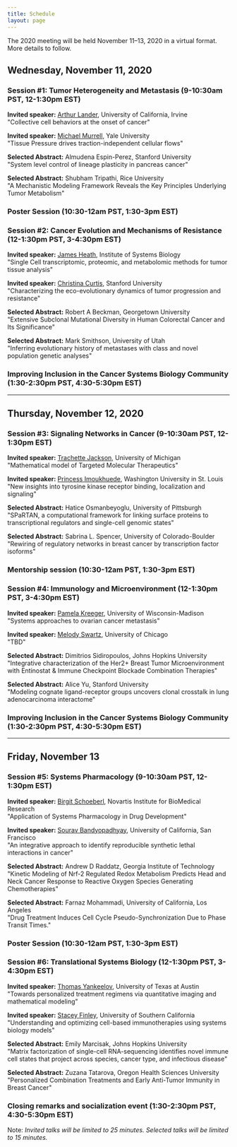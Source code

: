 ```yaml
---
title: Schedule
layout: page
---
```


The 2020 meeting will be held November 11–13, 2020 in a virtual format. More details to follow.

## Wednesday, November 11, 2020

### Session #1: Tumor Heterogeneity and Metastasis (9-10:30am PST, 12-1:30pm EST)  

**Invited speaker:** [Arthur Lander](https://lander-office.bio.uci.edu/), University of California, Irvine  
"Collective cell behaviors at the onset of cancer"

**Invited speaker:** [Michael Murrell](https://livingmatter.yale.edu/), Yale University  
"Tissue Pressure drives traction-independent cellular flows"

**Selected Abstract:** Almudena Espin-Perez, Stanford University  
"System level control of lineage plasticity in pancreas cancer"

**Selected Abstract:** Shubham Tripathi, Rice University  
"A Mechanistic Modeling Framework Reveals the Key Principles Underlying Tumor Metabolism"

### Poster Session (10:30-12am PST, 1:30-3pm EST)

### Session #2: Cancer Evolution and Mechanisms of Resistance (12-1:30pm PST, 3-4:30pm EST)

**Invited speaker:** [James Heath](https://heath.isbscience.org/), Institute of Systems Biology  
"Single Cell transcriptomic, proteomic, and metabolomic methods for tumor tissue analysis"

**Invited speaker:** [Christina Curtis](https://med.stanford.edu/curtislab.html), Stanford University  
"Characterizing the eco-evolutionary dynamics of tumor progression and resistance"

**Selected Abstract:** Robert A Beckman, Georgetown University  
"Extensive Subclonal Mutational Diversity in Human Colorectal Cancer and Its Significance"

**Selected Abstract:** Mark Smithson, University of Utah  
"Inferring evolutionary history of metastases with class and novel population genetic analyses"


### Improving Inclusion in the Cancer Systems Biology Community (1:30-2:30pm PST, 4:30-5:30pm EST)

---

## Thursday, November 12, 2020

### Session #3: Signaling Networks in Cancer (9-10:30am PST, 12-1:30pm EST)

**Invited speaker:** [Trachette Jackson](https://sites.lsa.umich.edu/tjacks/), University of Michigan  
"Mathematical model of Targeted Molecular Therapeutics"

**Invited speaker:** [Princess Imoukhuede](https://sites.wustl.edu/imoukhuedelab/), Washington University in St. Louis  
"New insights into tyrosine kinase receptor binding, localization and signaling"

**Selected Abstract:** Hatice Osmanbeyoglu, University of Pittsburgh  
"SPaRTAN, a computational framework for linking surface proteins to transcriptional regulators and single-cell genomic states"

**Selected Abstract:** Sabrina L. Spencer, University of Colorado-Boulder  
"Rewiring of regulatory networks in breast cancer by transcription factor isoforms"

### Mentorship session (10:30-12am PST, 1:30-3pm EST)

### Session #4: Immunology and Microenvironment (12-1:30pm PST, 3-4:30pm EST)

**Invited speaker:** [Pamela Kreeger](https://www.kreegerlab.org/), University of Wisconsin-Madison  
"Systems approaches to ovarian cancer metastasis"

**Invited speaker:** [Melody Swartz](https://pme.uchicago.edu/swartz_group/), University of Chicago  
"TBD"

**Selected Abstract:** Dimitrios Sidiropoulos, Johns Hopkins University  
"Integrative characterization of the Her2+ Breast Tumor Microenvironment with Entinostat & Immune Checkpoint Blockade Combination Therapies"

**Selected Abstract:** Alice Yu, Stanford University  
"Modeling cognate ligand-receptor groups uncovers clonal crosstalk in lung adenocarcinoma interactome"

### Improving Inclusion in the Cancer Systems Biology Community (1:30-2:30pm PST, 4:30-5:30pm EST)

---

## Friday, November 13

### Session #5: Systems Pharmacology (9-10:30am PST, 12-1:30pm EST)

**Invited speaker:** [Birgit Schoeberl](https://www.linkedin.com/in/bschoeberl), Novartis Institute for BioMedical Research  
"Application of Systems Pharmacology in Drug Development"

**Invited speaker:** [Sourav Bandyopadhyay](http://cancersignaling.net/), University of California, San Francisco  
"An integrative approach to identify reproducible synthetic lethal interactions in cancer"

**Selected Abstract:** Andrew D Raddatz, Georgia Institute of Technology  
"Kinetic Modeling of Nrf-2 Regulated Redox Metabolism Predicts Head and Neck Cancer Response to Reactive Oxygen Species Generating Chemotherapies"

**Selected Abstract:** Farnaz Mohammadi, University of California, Los Angeles  
"Drug Treatment Induces Cell Cycle Pseudo-Synchronization Due to Phase Transit Times."

### Poster Session (10:30-12am PST, 1:30-3pm EST)

### Session #6: Translational Systems Biology (12-1:30pm PST, 3-4:30pm EST)

**Invited speaker:** [Thomas Yankeelov](https://dellmed.utexas.edu/directory/thomas-yankeelov), University of Texas at Austin  
"Towards personalized treatment regimens via quantitative imaging and mathematical modeling"

**Invited speaker:** [Stacey Finley](http://csbl.usc.edu/), University of Southern California  
"Understanding and optimizing cell-based immunotherapies using systems biology models"

**Selected Abstract:** Emily Marcisak, Johns Hopkins University  
"Matrix factorization of single-cell RNA-sequencing identifies novel immune cell states that project across species, cancer type, and infectious disease"

**Selected Abstract:** Zuzana Tatarova, Oregon Health Sciences University  
"Personalized Combination Treatments and Early Anti-Tumor Immunity in Breast Cancer"

### Closing remarks and socialization event (1:30-2:30pm PST, 4:30-5:30pm EST)

Note: *Invited talks will be limited to 25 minutes. Selected talks will be limited to 15 minutes.*
